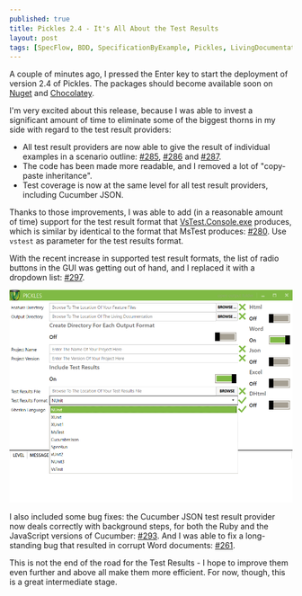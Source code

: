 ```yaml
---
published: true
title: Pickles 2.4 - It's All About the Test Results
layout: post
tags: [SpecFlow, BDD, SpecificationByExample, Pickles, LivingDocumentation]
---
```

A couple of minutes ago, I pressed the Enter key to start the deployment of version 2.4 of Pickles. The packages should become available soon on [Nuget](http://www.nuget.org/packages?q=pickles) and [Chocolatey](https://chocolatey.org/packages?q=pickles).

I'm very excited about this release, because I was able to invest a significant amount of time to eliminate some of the biggest thorns in my side with regard to the test result providers:

- All test result providers are now able to give the result of individual examples in a scenario outline: [#285](https://github.com/picklesdoc/pickles/issues/285), [#286](https://github.com/picklesdoc/pickles/issues/286) and [#287](https://github.com/picklesdoc/pickles/issues/287).
- The code has been made more readable, and I removed a lot of "copy-paste inheritance".
- Test coverage is now at the same level for all test result providers, including Cucumber JSON.

Thanks to those improvements, I was able to add (in a reasonable amount of time) support for the test result format that [VsTest.Console.exe](https://msdn.microsoft.com/en-us/library/jj155796.aspx) produces, which is similar by identical to the format that MsTest produces: [#280](https://github.com/picklesdoc/pickles/issues/280). Use `vstest` as parameter for the test results format.

With the recent increase in supported test result formats, the list of radio buttons in the GUI was getting out of hand, and I replaced it with a dropdown list: [#297](https://github.com/picklesdoc/pickles/issues/297).

![Dropdown list with test result formats](/public/img/2016-02-26_PicklesUI.png)

I also included some bug fixes: the Cucumber JSON test result provider now deals correctly with background steps, for both the Ruby and the JavaScript versions of Cucumber: [#293](https://github.com/picklesdoc/pickles/issues/293). And I was able to fix a long-standing bug that resulted in corrupt Word documents: [#261](https://github.com/picklesdoc/pickles/issues/261).

This is not the end of the road for the Test Results - I hope to improve them even further and above all make them more efficient. For now, though, this is a great intermediate stage.
